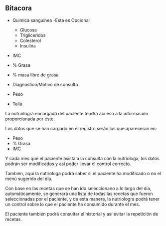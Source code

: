 ## Bitacora







- Quimica sanguínea -Esta es Opcional
	- Glucosa
	- Trigliceridos
	- Colesterol
	- Insulina
- IMC
- % Grasa
- % masa libre de grasa
- Diagnostico/Motivo de consulta

- Peso
- Talla





La nutriologra encargada del paciente tendrá acceso a la información proporcionada por éste.

Los datos que se han cargado en el registro serán los que apareceran en:

- Peso
- % Grasa
- IMC

Y cada mes que el paciente asista a la consulta con la nutriologa, los datos podrán ser modificados y así poder llevar el control correcto.

También, aquí la nutriologa podrá saber si el paciente ha modificado o no el menú sugerido del día.

Con base en las recetas que se han ido seleccionano a lo largo del día, automáticamente, se generará una lista de todas las recetas que fueron seleccionadas por el paciente, y de esta manera, la nutriologra podrá tener un control sobre lo que el paciente ha consumido durante el mes.

El paciente también podrá consultar el historial y así evitar la repetición de recetas.

